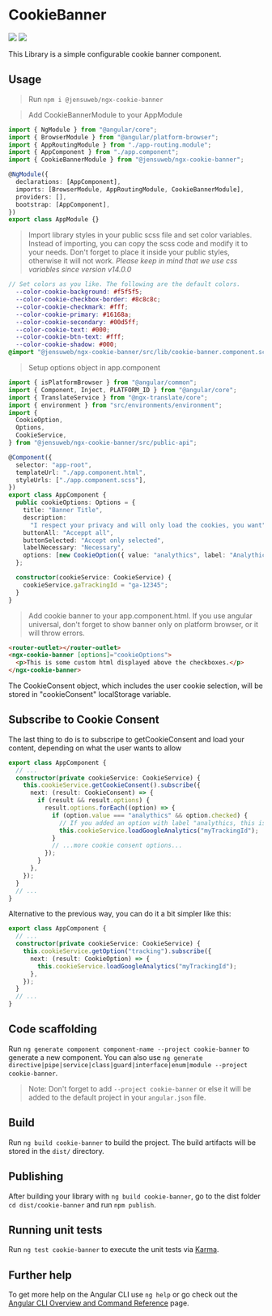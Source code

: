 # CookieBanner
![](https://img.shields.io/badge/NPM-v18.18.2-red?logo=npm)
![](https://img.shields.io/badge/Angular-v15.2.10-red?logo=angular)

This Library is a simple configurable cookie banner component.

## Usage

> Run `npm i @jensuweb/ngx-cookie-banner`

> Add CookieBannerModule to your AppModule

```ts
import { NgModule } from "@angular/core";
import { BrowserModule } from "@angular/platform-browser";
import { AppRoutingModule } from "./app-routing.module";
import { AppComponent } from "./app.component";
import { CookieBannerModule } from "@jensuweb/ngx-cookie-banner";

@NgModule({
  declarations: [AppComponent],
  imports: [BrowserModule, AppRoutingModule, CookieBannerModule],
  providers: [],
  bootstrap: [AppComponent],
})
export class AppModule {}
```

> Import library styles in your public scss file and set color variables.
> Instead of importing, you can copy the scss code and modify it to your needs. Don't forget to place it inside your public styles, otherwise it will not work.
> *Please keep in mind that we use css variables since version v14.0.0*

```scss
// Set colors as you like. The following are the default colors.
  --color-cookie-background: #f5f5f5;
  --color-cookie-checkbox-border: #8c8c8c;
  --color-cookie-checkmark: #fff;
  --color-cookie-primary: #16168a;
  --color-cookie-secondary: #00d5ff;
  --color-cookie-text: #000;
  --color-cookie-btn-text: #fff;
  --color-cookie-shadow: #000;
@import "@jensuweb/ngx-cookie-banner/src/lib/cookie-banner.component.scss";
```

> Setup options object in app.component

```ts
import { isPlatformBrowser } from "@angular/common";
import { Component, Inject, PLATFORM_ID } from "@angular/core";
import { TranslateService } from "@ngx-translate/core";
import { environment } from "src/environments/environment";
import {
  CookieOption,
  Options,
  CookieService,
} from "@jensuweb/ngx-cookie-banner/src/public-api";

@Component({
  selector: "app-root",
  templateUrl: "./app.component.html",
  styleUrls: ["./app.component.scss"],
})
export class AppComponent {
  public cookieOptions: Options = {
    title: "Banner Title",
    description:
      "I respect your privacy and will only load the cookies, you want",
    buttonAll: "Acceppt all",
    buttonSelected: "Accept only selected",
    labelNecessary: "Necessary",
    options: [new CookieOption({ value: "analythics", label: "Analythics" })],
  };

  constructor(cookieService: CookieService) {
    cookieService.gaTrackingId = "ga-12345";
  }
}
```

> Add cookie banner to your app.component.html. If you use angular universal, don't forget to show banner only on platform browser, or it will throw errors.

```html
<router-outlet></router-outlet>
<ngx-cookie-banner [options]="cookieOptions">
  <p>This is some custom html displayed above the checkboxes.</p>
</ngx-cookie-banner>
```

The CookieConsent object, which includes the user cookie selection, will be stored in "cookieConsent" localStorage variable.

## Subscribe to Cookie Consent

The last thing to do is to subscripe to getCookieConsent and load your content,
depending on what the user wants to allow

```ts
export class AppComponent {
  // ...
  constructor(private cookieService: CookieService) {
    this.cookieService.getCookieConsent().subscribe({
      next: (result: CookieConsent) => {
        if (result && result.options) {
          result.options.forEach((option) => {
            if (option.value === "analythics" && option.checked) {
              // If you added an option with label "analythics, this is handled automatically
              this.cookieService.loadGoogleAnalytics("myTrackingId");
            }
            // ...more cookie consent options...
          });
        }
      },
    });
  }
  // ...
}
```

Alternative to the previous way, you can do it a bit simpler like this:

```ts
export class AppComponent {
  // ...
  constructor(private cookieService: CookieService) {
    this.cookieService.getOption("tracking").subscribe({
      next: (result: CookieOption) => {
        this.cookieService.loadGoogleAnalytics("myTrackingId");
      },
    });
  }
  // ...
}
```

## Code scaffolding

Run `ng generate component component-name --project cookie-banner` to generate a new component. You can also use `ng generate directive|pipe|service|class|guard|interface|enum|module --project cookie-banner`.

> Note: Don't forget to add `--project cookie-banner` or else it will be added to the default project in your `angular.json` file.

## Build

Run `ng build cookie-banner` to build the project. The build artifacts will be stored in the `dist/` directory.

## Publishing

After building your library with `ng build cookie-banner`, go to the dist folder `cd dist/cookie-banner` and run `npm publish`.

## Running unit tests

Run `ng test cookie-banner` to execute the unit tests via [Karma](https://karma-runner.github.io).

## Further help

To get more help on the Angular CLI use `ng help` or go check out the [Angular CLI Overview and Command Reference](https://angular.io/cli) page.
